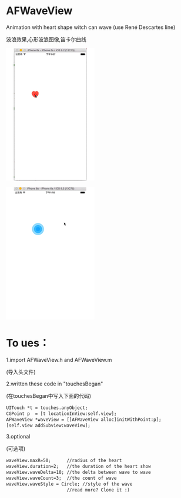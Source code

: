# AFWaveView

Animation with heart shape witch can wave (use René Descartes line)

波浪效果,心形波浪图像,笛卡尔曲线

![Alt text](./AFWaveViewDemo1.gif)

![Alt text](./AFWaveViewDemo2.gif)

# To ues：

1.import AFWaveView.h and AFWaveView.m 

  (导入头文件)

2.written these code in "touchesBegan" 

  (在touchesBegan中写入下面的代码)

```
UITouch *t = touches.anyObject;
CGPoint p  = [t locationInView:self.view];
AFWaveView *waveView = [[AFWaveView alloc]initWithPoint:p];
[self.view addSubview:waveView];
```
3.optional

  (可选项)
```
waveView.maxR=50;      //radius of the heart
waveView.duration=2;   //the duration of the heart show
waveView.waveDelta=10; //the delta between wave to wave
waveView.waveCount=3;  //the count of wave
waveView.waveStyle = Circle; //style of the wave
                       //read more? Clone it :)
```
